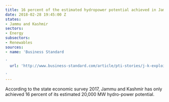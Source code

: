 ```yaml
---
title: 16 percent of the estimated hydropower potential achieved in Jammu and Kashmir
date: 2018-02-28 19:45:00 Z
states:
- Jammu and Kashmir
sectors:
- Energy
subsectors:
- Renewables
sources:
- name: 'Business Standard

'
  url: 'http://www.business-standard.com/article/pti-stories/j-k-exploits-just-16-of-hydro-power-potential-despite-growing-demand-survey-118022500370_1.html

'
---
```


According to the state economic survey 2017, Jammu and Kashmir has only achieved 16 percent of its estimated 20,000 MW hydro-power potential.

